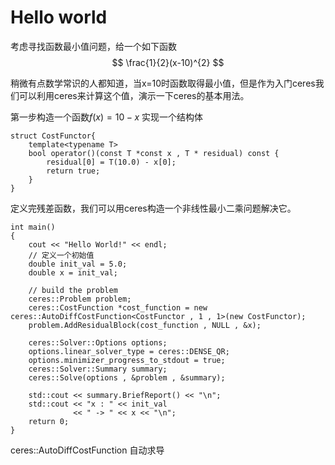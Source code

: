 Hello world
=
考虑寻找函数最小值问题，给一个如下函数
$$
\frac{1}{2}(x-10)^{2}
$$


稍微有点数学常识的人都知道，当x=10时函数取得最小值，但是作为入门ceres我们可以利用ceres来计算这个值，演示一下ceres的基本用法。

第一步构造一个函数$f(x) = 10 - x$
实现一个结构体
```
struct CostFunctor{
    template<typename T>
    bool operator()(const T *const x , T * residual) const {
        residual[0] = T(10.0) - x[0];
        return true;
    }
}
```
定义完残差函数，我们可以用ceres构造一个非线性最小二乘问题解决它。

```
int main()
{
    cout << "Hello World!" << endl;
    // 定义一个初始值
    double init_val = 5.0;
    double x = init_val;

    // build the problem
    ceres::Problem problem;
    ceres::CostFunction *cost_function = new ceres::AutoDiffCostFunction<CostFunctor , 1 , 1>(new CostFunctor);
    problem.AddResidualBlock(cost_function , NULL , &x);

    ceres::Solver::Options options;
    options.linear_solver_type = ceres::DENSE_QR;
    options.minimizer_progress_to_stdout = true;
    ceres::Solver::Summary summary;
    ceres::Solve(options , &problem , &summary);

    std::cout << summary.BriefReport() << "\n";
    std::cout << "x : " << init_val
              << " -> " << x << "\n";
    return 0;
}
```

ceres::AutoDiffCostFunction  自动求导

